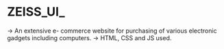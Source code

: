 # ZEISS_UI_
-> An extensive e- commerce website for purchasing of various electronic gadgets including computers.
-> HTML, CSS and JS used.
